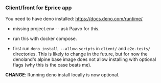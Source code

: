 ### Client/front for Eprice app

You need to have deno installed: https://docs.deno.com/runtime/

* missing project.env -- ask Paavo for this.

* run this with docker compose.

* first run `deno install --allow-scripts` in `client/` and `e2e-tests/` directories. This is likely to change in the future, but for now the denoland's alpine base image does not allow installing with optional flags (why this is the case beats me).

**CHANGE**: Running deno install locally is now optional. 

